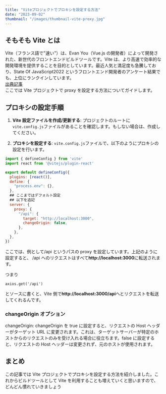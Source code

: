 ```yaml
---
title: "Viteプロジェクトでプロキシを設定する方法"
date: "2023-09-02"
thumbnail: "/images/thumbnail-vite-proxy.jpg"
---
```


## そもそも Vite とは

Vite（フランス語で"速い"）は、Evan You（Vue.js の開発者）によって開発された、新世代のフロントエンドビルドツールです。Vite は、より高速で効率的な開発環境を提供することを目的としています。最近人気と満足度も急騰しており、State Of JavaScript2022 というフロントエンド開発者のアンケート結果でも、上位にランクインしています。  
[出典記事](https://2022.stateofjs.com/en-US/libraries/build-tools/)  
ここでは Vite プロジェクトで proxy を設定する方法についてガイドします。

## プロキシの設定手順

1. **Vite 設定ファイルを作成/更新する**: プロジェクトのルートに`vite.config.js`ファイルがあることを確認します。もしない場合は、作成してください。

2. **プロキシを設定する**: `vite.config.js`ファイルで、以下のようにプロキシの設定を行います。

```javascript
import { defineConfig } from 'vite'
import react from '@vitejs/plugin-react'

export default defineConfig({
  plugins: [react()],
  define: {
    "process.env": {},
  },
  ## ここまではデフォルト設定
  ## 以下を追記
  server: {
    proxy: {
      "/api": {
        target: "http://localhost:3000",
        changeOrigin: false,
      },
    },
  },
})
```

ここでは、例として/api というパスの proxy を設定しています。上記のように設定すると、
/api へのリクエストはすべて**http://localhost:3000**に転送されます。

つまり

```
axios.get('/api')
```

とソースに書くと、Vite 側で**http://localhost:3000/api**へとリクエストを転送してくれるんです。

### changeOrigin オプション

changeOrigin: changeOrigin を true に設定すると、リクエストの Host ヘッダーがターゲット URL に変更されます。これは、ターゲットサーバーが特定のホストからのリクエストのみを受け入れる場合に役立ちます。false に設定すると、リクエストの Host ヘッダーは変更されず、元のホストが使用されます。

## まとめ

この記事では Vite プロジェクトでプロキシを設定する方法を紹介しました。これからビルドツールとして Vite を利用することも増えていくと思いますので、どんどん慣れていきましょう
